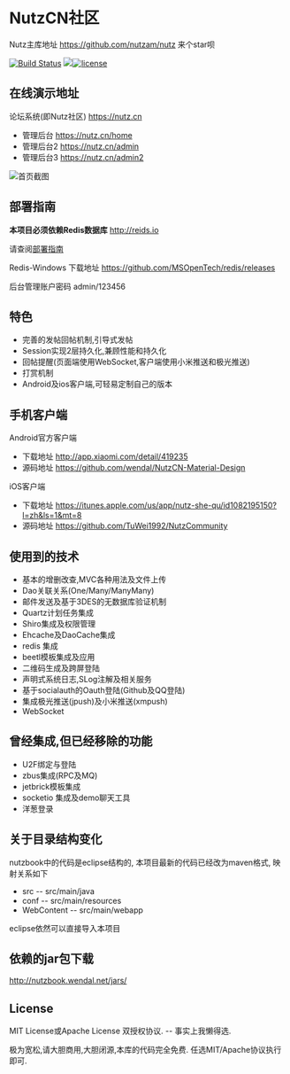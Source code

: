 # NutzCN社区

Nutz主库地址 https://github.com/nutzam/nutz 来个star呗

[![Build Status](https://travis-ci.org/wendal/nutz-book-project.png?branch=master)](https://travis-ci.org/wendal/nutz-book-project)
[![](https://imagelayers.io/badge/wendal/nutzbook:latest.svg)](https://imagelayers.io/?images=wendal/nutzbook:latest 'Get your own badge on imagelayers.io')[![license](https://img.shields.io/github/license/mashape/apistatus.svg?maxAge=2592000)]()


## 在线演示地址

论坛系统(即Nutz社区) https://nutz.cn

* 管理后台  https://nutz.cn/home
* 管理后台2  https://nutz.cn/admin
* 管理后台3 https://nutz.cn/admin2

![首页截图](index_page.jpg)


## 部署指南

**本项目必须依赖Redis数据库** http://reids.io

请查阅[部署指南](INSTALL.md)

Redis-Windows 下载地址 https://github.com/MSOpenTech/redis/releases

后台管理账户密码 admin/123456

## 特色

* 完善的发帖回帖机制,引导式发帖
* Session实现2层持久化,兼顾性能和持久化
* 回帖提醒(页面端使用WebSocket,客户端使用小米推送和极光推送)
* 打赏机制
* Android及ios客户端,可轻易定制自己的版本

## 手机客户端

Android官方客户端 

  * 下载地址 http://app.xiaomi.com/detail/419235
  * 源码地址 https://github.com/wendal/NutzCN-Material-Design

iOS客户端

  * 下载地址 https://itunes.apple.com/us/app/nutz-she-qu/id1082195150?l=zh&ls=1&mt=8
  * 源码地址 https://github.com/TuWei1992/NutzCommunity

## 使用到的技术

* 基本的增删改查,MVC各种用法及文件上传
* Dao关联关系(One/Many/ManyMany)
* 邮件发送及基于3DES的无数据库验证机制
* Quartz计划任务集成
* Shiro集成及权限管理
* Ehcache及DaoCache集成
* redis 集成
* beetl模板集成及应用
* 二维码生成及跨屏登陆
* 声明式系统日志,SLog注解及相关服务
* 基于socialauth的Oauth登陆(Github及QQ登陆)
* 集成极光推送(jpush)及小米推送(xmpush)
* WebSocket

## 曾经集成,但已经移除的功能

* U2F绑定与登陆
* zbus集成(RPC及MQ)
* jetbrick模板集成
* socketio 集成及demo聊天工具
* 洋葱登录


## 关于目录结构变化

nutzbook中的代码是eclipse结构的, 本项目最新的代码已经改为maven格式, 映射关系如下

* src -- src/main/java
* conf -- src/main/resources
* WebContent -- src/main/webapp

eclipse依然可以直接导入本项目

## 依赖的jar包下载

http://nutzbook.wendal.net/jars/

## License

MIT License或Apache License 双授权协议. -- 事实上我懒得选.

极为宽松,请大胆商用,大胆闭源,本库的代码完全免费. 任选MIT/Apache协议执行即可.